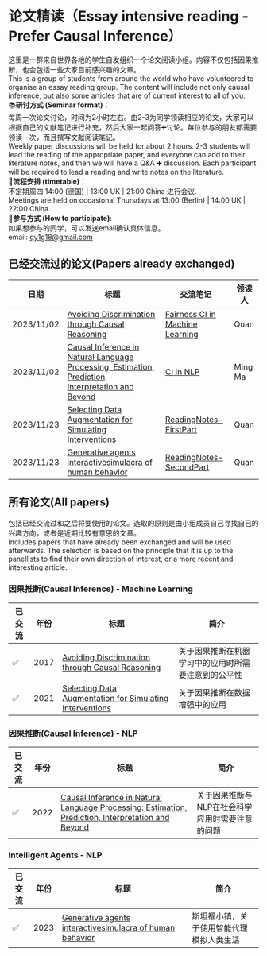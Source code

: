 # 论文精读（Essay intensive reading - Prefer Causal Inference）
这里是一群来自世界各地的学生自发组织一个论文阅读小组。内容不仅包括因果推断，也会包括一些大家目前感兴趣的文章。  
This is a group of students from around the world who have volunteered to organise an essay reading group. The content will include not only causal inference, but also some articles that are of current interest to all of you.  
📚**研讨方式 (Seminar format)**：  
每周一次论文讨论，时间为2小时左右。由2-3为同学领读相应的论文，大家可以根据自己的文献笔记进行补充，然后大家一起问答➕讨论。每位参与的朋友都需要领读一次，而且撰写文献阅读笔记。  
Weekly paper discussions will be held for about 2 hours. 2-3 students will lead the reading of the appropriate paper, and everyone can add to their literature notes, and then we will have a Q&A ➕ discussion. Each participant will be required to lead a reading and write notes on the literature.  
📒**流程安排 (timetable)**：  
不定期周四 14:00 (德国) | 13:00 UK | 21:00 China 进行会议.    
Meetings are held on occasional Thursdays at 13:00 (Berlin) | 14:00 UK | 22:00 China.  
🌲**参与方式 (How to participate)**:  
如果想参与的同学，可以发送email确认具体信息。  
email: qy1g18@gmail.com
## 已经交流过的论文(Papers already exchanged)
|  日期 | 标题 | 交流笔记 | 领读人 |
|-------|------|------|------|
|2023/11/02|[Avoiding Discrimination through Causal Reasoning](https://proceedings.neurips.cc/paper/2017/file/f5f8590cd58a54e94377e6ae2eded4d9-Paper.pdf)|[Fairness CI in Machine Learning](https://github.com/Beckhol/Paper-Reading/blob/main/Reading-Notes/Fairness%20CI%20in%20Machine%20Learning.pdf)|Quan|
|2023/11/02|[Causal Inference in Natural Language Processing: Estimation, Prediction, Interpretation and Beyond](https://github.com/Beckhol/Paper-Reading/blob/main/Papers/Causal%20Inference%20in%20Natural%20Language%20ProcessingEstimation%2C%20Prediction%2C%20Interpretation%20and%20Beyond.pdf)|[CI in NLP](https://github.com/Beckhol/Paper-Reading/blob/main/Reading-Notes/nlp%26CI.pdf)| Ming Ma |
|2023/11/23|[Selecting Data Augmentation for Simulating Interventions](https://github.com/Beckhol/Paper-Reading/blob/main/Papers/DataAugmentation.pdf)|[ReadingNotes-FirstPart](https://github.com/Beckhol/Paper-Reading/blob/main/Reading-Notes/Shared_Readings.pdf)|Quan|
|2023/11/23|[Generative agents interactivesimulacra of human behavior](https://github.com/Beckhol/Paper-Reading/blob/main/Papers/generative%20agents%20interactivesimulacra%20of%20human%20behavior.pdf)|[ReadingNotes-SecondPart](https://github.com/Beckhol/Paper-Reading/blob/main/Reading-Notes/Shared_Readings.pdf)|Quan|

## 所有论文(All papers)
包括已经交流过和之后将要使用的论文。选取的原则是由小组成员自己寻找自己的兴趣方向，或者是近期比较有意思的文章。  
Includes papers that have already been exchanged and will be used afterwards. The selection is based on the principle that it is up to the panellists to find their own direction of interest, or a more recent and interesting article.
### 因果推断(Causal Inference) - Machine Learning
|  已交流 |年份| 标题 |简介|
|-------|-------|------|------| 
|✅|2017|[Avoiding Discrimination through Causal Reasoning](https://proceedings.neurips.cc/paper/2017/file/f5f8590cd58a54e94377e6ae2eded4d9-Paper.pdf)|关于因果推断在机器学习中的应用时所需要注意到的公平性|
|✅|2021|[Selecting Data Augmentation for Simulating Interventions](https://github.com/Beckhol/Paper-Reading/blob/main/Papers/DataAugmentation.pdf)|关于因果推断在数据增强中的应用| 

### 因果推断(Causal Inference) - NLP
|  已交流 |年份| 标题 |简介|
|-------|-------|------|------| 
|✅|2022|[Causal Inference in Natural Language Processing: Estimation, Prediction, Interpretation and Beyond](https://github.com/Beckhol/Paper-Reading/blob/main/Papers/Causal%20Inference%20in%20Natural%20Language%20ProcessingEstimation%2C%20Prediction%2C%20Interpretation%20and%20Beyond.pdf)|关于因果推断与NLP在社会科学应用时需要注意的问题|
### Intelligent Agents - NLP
|  已交流 |年份| 标题 |简介|
|-------|-------|------|------| 
|✅|2023|[Generative agents interactivesimulacra of human behavior](https://github.com/Beckhol/Paper-Reading/blob/main/Papers/generative%20agents%20interactivesimulacra%20of%20human%20behavior.pdf)|斯坦福小镇，关于使用智能代理模拟人类生活| 
